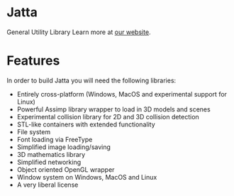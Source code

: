 Jatta
=====

General Utility Library
Learn more at [our website](http://jatta.zethes.com/).

Features
=====

In order to build Jatta you will need the following libraries:

* Entirely cross-platform (Windows, MacOS and experimental support for Linux)
* Powerful Assimp library wrapper to load in 3D models and scenes
* Experimental collision library for 2D and 3D collision detection
* STL-like containers with extended functionality
* File system
* Font loading via FreeType
* Simplified image loading/saving
* 3D mathematics library
* Simplified networking
* Object oriented OpenGL wrapper
* Window system on Windows, MacOS and Linux
* A very liberal license